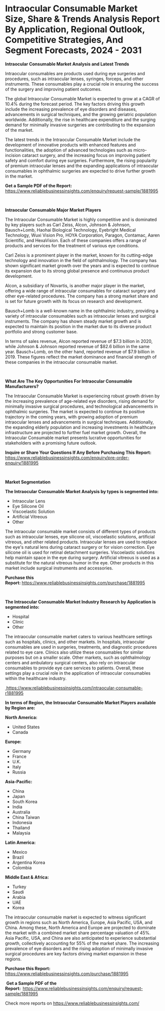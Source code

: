 <p><h1>Intraocular Consumable Market Size, Share & Trends Analysis Report By Application, Regional Outlook, Competitive Strategies, And Segment Forecasts, 2024 - 2031</h1></p><p><strong>Intraocular Consumable Market Analysis and Latest Trends</strong></p>
<p><p>Intraocular consumables are products used during eye surgeries and procedures, such as intraocular lenses, syringes, forceps, and other instruments. These consumables play a crucial role in ensuring the success of the surgery and improving patient outcomes.</p><p>The global Intraocular Consumable Market is expected to grow at a CAGR of 10.4% during the forecast period. The key factors driving this growth include the increasing prevalence of eye disorders and diseases, advancements in surgical techniques, and the growing geriatric population worldwide. Additionally, the rise in healthcare expenditure and the surging demand for minimally invasive surgeries are contributing to the expansion of the market.</p><p>The latest trends in the Intraocular Consumable Market include the development of innovative products with enhanced features and functionalities, the adoption of advanced technologies such as micro-incision cataract surgery, and the increasing focus on improving patient safety and comfort during eye surgeries. Furthermore, the rising popularity of premium intraocular lenses and the expanding applications of intraocular consumables in ophthalmic surgeries are expected to drive further growth in the market.</p></p>
<p><strong>Get a Sample PDF of the Report:&nbsp;</strong> <a href="https://www.reliablebusinessinsights.com/enquiry/request-sample/1881995">https://www.reliablebusinessinsights.com/enquiry/request-sample/1881995</a></p>
<p>&nbsp;</p>
<p><strong>Intraocular Consumable Major Market Players</strong></p>
<p><p>The Intraocular Consumable Market is highly competitive and is dominated by key players such as Carl Zeiss, Alcon, Johnson & Johnson, Bausch+Lomb, Haohai Biological Technology, Eyebright Medical Technology, Wuxi Vision Pro, HOYA Corporation, Paragon, Contamac, Aaren Scientific, and HexaVision. Each of these companies offers a range of products and services for the treatment of various eye conditions.</p><p>Carl Zeiss is a prominent player in the market, known for its cutting-edge technology and innovation in the field of ophthalmology. The company has shown significant market growth over the years and is expected to continue its expansion due to its strong global presence and continuous product development.</p><p>Alcon, a subsidiary of Novartis, is another major player in the market, offering a wide range of intraocular consumables for cataract surgery and other eye-related procedures. The company has a strong market share and is set for future growth with its focus on research and development.</p><p>Bausch+Lomb is a well-known name in the ophthalmic industry, providing a variety of intraocular consumables such as intraocular lenses and surgical instruments. The company has shown steady market growth and is expected to maintain its position in the market due to its diverse product portfolio and strong customer base.</p><p>In terms of sales revenue, Alcon reported revenue of $7.3 billion in 2020, while Johnson & Johnson reported revenue of $82.6 billion in the same year. Bausch+Lomb, on the other hand, reported revenue of $7.9 billion in 2019. These figures reflect the market dominance and financial strength of these companies in the intraocular consumable market.</p></p>
<p>&nbsp;</p>
<p><strong>What Are The Key Opportunities For Intraocular Consumable Manufacturers?</strong></p>
<p><p>The Intraocular Consumable Market is experiencing robust growth driven by the increasing prevalence of age-related eye disorders, rising demand for minimally invasive surgical procedures, and technological advancements in ophthalmic surgeries. The market is expected to continue its positive trajectory in the coming years, with growing adoption of premium intraocular lenses and advancements in surgical techniques. Additionally, the expanding elderly population and increasing investments in healthcare infrastructure are projected to further fuel market growth. Overall, the Intraocular Consumable market presents lucrative opportunities for stakeholders with a promising future outlook.</p></p>
<p><strong>Inquire or Share Your Questions If Any Before Purchasing This Report:</strong> <a href="https://www.reliablebusinessinsights.com/enquiry/pre-order-enquiry/1881995">https://www.reliablebusinessinsights.com/enquiry/pre-order-enquiry/1881995</a></p>
<p>&nbsp;</p>
<p><strong>Market Segmentation</strong></p>
<p><strong>The Intraocular Consumable Market Analysis by types is segmented into:</strong></p>
<p><ul><li>Intraocular Lens</li><li>Eye Silicone Oil</li><li>Viscoelastic Solution</li><li>Artificial Vitreous</li><li>Other</li></ul></p>
<p><p>The intraocular consumable market consists of different types of products such as intraocular lenses, eye silicone oil, viscoelastic solutions, artificial vitreous, and other related products. Intraocular lenses are used to replace the eye's natural lens during cataract surgery or for vision correction. Eye silicone oil is used for retinal detachment surgeries. Viscoelastic solutions help maintain space in the eye during surgery. Artificial vitreous is used as a substitute for the natural vitreous humor in the eye. Other products in this market include surgical instruments and accessories.</p></p>
<p><strong>Purchase this Report:&nbsp;</strong><a href="https://www.reliablebusinessinsights.com/purchase/1881995">https://www.reliablebusinessinsights.com/purchase/1881995</a></p>
<p>&nbsp;</p>
<p><strong>The Intraocular Consumable Market Industry Research by Application is segmented into:</strong></p>
<p><ul><li>Hospital</li><li>Clinic</li><li>Other</li></ul></p>
<p><p>The intraocular consumable market caters to various healthcare settings such as hospitals, clinics, and other markets. In hospitals, intraocular consumables are used in surgeries, treatments, and diagnostic procedures related to eye care. Clinics also utilize these consumables for similar purposes but on a smaller scale. Other markets, such as ophthalmology centers and ambulatory surgical centers, also rely on intraocular consumables to provide eye care services to patients. Overall, these settings play a crucial role in the application of intraocular consumables within the healthcare industry.</p></p>
<p><a href="https://www.reliablebusinessinsights.com/intraocular-consumable-r1881995">&nbsp;https://www.reliablebusinessinsights.com/intraocular-consumable-r1881995</a></p>
<p><strong>In terms of Region, the Intraocular Consumable Market Players available by Region are:</strong></p>
<p>
    <p> <strong> North America: </strong>
        <ul>
            <li>United States</li>
            <li>Canada</li>
        </ul>
        </p> 
    <p> <strong> Europe: </strong>
        <ul>
            <li>Germany</li>
            <li>France</li>
            <li>U.K.</li>
            <li>Italy</li>
            <li>Russia</li>
        </ul>
        </p> 
    <p> <strong> Asia-Pacific: </strong>
        <ul>
            <li>China</li>
            <li>Japan</li>
            <li>South Korea</li>
            <li>India</li>
            <li>Australia</li>
            <li>China Taiwan</li>
            <li>Indonesia</li>
            <li>Thailand</li>
            <li>Malaysia</li>
        </ul>
        </p> 
    <p> <strong> Latin America: </strong>
        <ul>
            <li>Mexico</li>
            <li>Brazil</li>
            <li>Argentina Korea</li>
            <li>Colombia</li>
        </ul>
        </p> 
    <p> <strong> Middle East & Africa: </strong>
        <ul>
            <li>Turkey</li>
            <li>Saudi</li>
            <li>Arabia</li>
            <li>UAE</li>
            <li>Korea</li>
        </ul>
    </p>
    </p>
<p><p>The intraocular consumable market is expected to witness significant growth in regions such as North America, Europe, Asia Pacific, USA, and China. Among these, North America and Europe are projected to dominate the market with a combined market share percentage valuation of 45%. Asia Pacific, USA, and China are also anticipated to experience substantial growth, collectively accounting for 55% of the market share. The increasing prevalence of eye disorders and the rising adoption of minimally invasive surgical procedures are key factors driving market expansion in these regions.</p></p>
<p><strong>Purchase this Report: </strong><a href="https://www.reliablebusinessinsights.com/purchase/1881995">https://www.reliablebusinessinsights.com/purchase/1881995</a></p>
<p>&nbsp;<strong>Get a Sample PDF of the Report:&nbsp;&nbsp;</strong><a href="https://www.reliablebusinessinsights.com/enquiry/request-sample/1881995">https://www.reliablebusinessinsights.com/enquiry/request-sample/1881995</a></p>
<p><strong></strong></p>
<p>Check more reports on <a href="https://www.reliablebusinessinsights.com/">https://www.reliablebusinessinsights.com/</a></p>